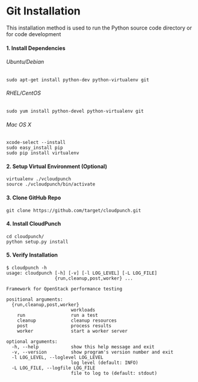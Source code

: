 # Git Installation

This installation method is used to run the Python source code directory or for code development

#### 1. Install Dependencies

###### Ubuntu/Debian

```
sudo apt-get install python-dev python-virtualenv git
```

###### RHEL/CentOS

```
sudo yum install python-devel python-virtualenv git
```

###### Mac OS X

```
xcode-select --install
sudo easy_install pip
sudo pip install virtualenv
```

#### 2. Setup Virtual Environment (Optional)

```
virtualenv ./vcloudpunch
source ./vcloudpunch/bin/activate
```

#### 3. Clone GitHub Repo

```
git clone https://github.com/target/cloudpunch.git
```

#### 4. Install CloudPunch

```
cd cloudpunch/
python setup.py install
```

#### 5. Verify Installation

```
$ cloudpunch -h
usage: cloudpunch [-h] [-v] [-l LOG_LEVEL] [-L LOG_FILE]
                  {run,cleanup,post,worker} ...

Framework for OpenStack performance testing

positional arguments:
  {run,cleanup,post,worker}
                        workloads
    run                 run a test
    cleanup             cleanup resources
    post                process results
    worker              start a worker server

optional arguments:
  -h, --help            show this help message and exit
  -v, --version         show program's version number and exit
  -l LOG_LEVEL, --loglevel LOG_LEVEL
                        log level (default: INFO)
  -L LOG_FILE, --logfile LOG_FILE
                        file to log to (default: stdout)
```
